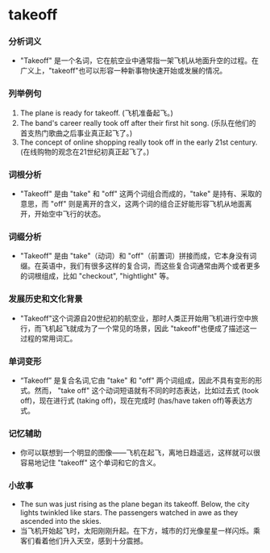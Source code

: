 # takeoff

### 分析词义

  

*   "Takeoff" 是一个名词，它在航空业中通常指一架飞机从地面升空的过程。在广义上，"takeoff"也可以形容一种新事物快速开始或发展的情况。

  

### 列举例句

  

1.  The plane is ready for takeoff. (飞机准备起飞。)
2.  The band's career really took off after their first hit song. (乐队在他们的首支热门歌曲之后事业真正起飞了。)
3.  The concept of online shopping really took off in the early 21st century. (在线购物的观念在21世纪初真正起飞了。)

  

### 词根分析

  

*   "Takeoff" 是由 "take" 和 "off" 这两个词组合而成的，"take" 是持有、采取的意思，而 "off" 则是离开的含义，这两个词的组合正好能形容飞机从地面离开，开始空中飞行的状态。

  

### 词缀分析

  

*   "Takeoff" 是由 "take"（动词）和 "off"（前置词）拼接而成，它本身没有词缀。在英语中，我们有很多这样的复合词，而这些复合词通常由两个或者更多的词根组成，比如 "checkout", "hightlight" 等。

  

### 发展历史和文化背景

  

*   "Takeoff"这个词源自20世纪初的航空业，那时人类正开始用飞机进行空中旅行，而飞机起飞就成为了一个常见的场景，因此 "takeoff"也便成了描述这一过程的常用词汇。

  

### 单词变形

  

*   “Takeoff” 是复合名词,它由 "take" 和 "off" 两个词组成，因此不具有变形的形式。然而， "take off" 这个动词短语就有不同的时态表达，比如过去式 (took off)，现在进行式 (taking off)，现在完成时 (has/have taken off)等表达方式。

  

### 记忆辅助

  

*   你可以联想到一个明显的图像——飞机在起飞，离地日趋遥远，这样就可以很容易地记住 "takeoff" 这个单词和它的含义。

  

### 小故事

  

*   The sun was just rising as the plane began its takeoff. Below, the city lights twinkled like stars. The passengers watched in awe as they ascended into the skies.
*   当飞机开始起飞时，太阳刚刚升起。在下方，城市的灯光像星星一样闪烁。乘客们看着他们升入天空，感到十分震撼。
